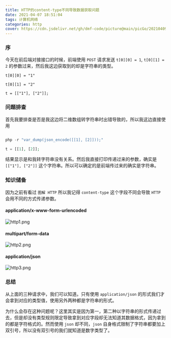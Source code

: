 ```yaml
---
title: HTTP的content-type不同导致数据获取问题
date: 2021-04-07 18:51:04
tags: 计算机网络
categories: http
cover: https://cdn.jsdelivr.net/gh/dmf-code/picture@main/picGo/20210409224722.jpeg
---
```


### 序

今天在前后端对接接口的时候，前端使用 `POST` 请求发送 `t[0][0] = 1`, `t[0][1] = 2` 的参数过来，然后我这边获取到的却是字符串的类型。

```
t[0][0] = "1"

t[0][1] = "2"

t = [["1"], ["2"]];
```

### 问题排查

首先我要排查是否是我这边将二维数组转字符串时出错导致的，所以我这边直接使用

```php

php -r "var_dump(json_encode([[1], [2]]));"

t = [[1], [2]];
```

结果显示是和我转字符串没有关系。然后我直接打印传递过来的参数，确实是 `[["1"], ["2"]]` 这个字符串。所以可以确定的是前端传过来的确实是字符串。

### 知识储备

因为之前有看过 `图解 HTTP` 所以我记得 `content-type` 这个字段不同会导致 `HTTP` 会用不同的方式传递参数。

#### application/x-www-form-urlencoded

![http1.png](https://cdn.jsdelivr.net/gh/dmf-code/picture@main/picGo/20210407191445.png)

#### multipart/form-data

![http2.png](https://cdn.jsdelivr.net/gh/dmf-code/picture@main/picGo/20210407191524.png)

#### application/json

![http3.png](https://cdn.jsdelivr.net/gh/dmf-code/picture@main/picGo/20210407191634.png)

### 总结

从上面的三种请求中，我们可以知道。只有使用 `application/json` 的形式我们才会拿到对应的类型值，使用另外两种都是字符串的形式。

为什么会存在这种问题呢？这里其实是因为第一，第二种以字符串的形式传递过去，但是却没有类型规则限定导致拿到对应字段却无法知道其数据格式，因为拿到的都是字符格式的。然而使用 `json` 却不同，`json` 自身格式限制了字符串都要加上双引号，所以没有双引号的我们就知道是数字类型了。
